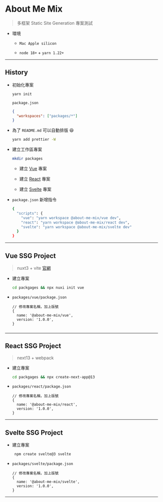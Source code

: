 # About Me Mix

> 多框架 Static Site Generation 專案測試

- 環境

  - `Mac Apple silicon`

  - `node 18+` + `yarn 1.22+`

---

## History

- 初始化專案

  ```sh
  yarn init
  ```

  `package.json`

  ```json
  {
    "workspaces": ["packages/*"]
  }
  ```

- 為了 `README.md` 可以自動排版 😆

  ```sh
  yarn add prettier -W
  ```

- 建立工作區專案

  ```sh
  mkdir packages
  ```

  - 建立 [Vue](#vue-ssg-project) 專案

  - 建立 [React](#react-ssg-project) 專案

  - 建立 [Svelte](#svelte-ssg-project) 專案

- `package.json` 新增指令

  ```sh
  {
    "scripts": {
      "vue": "yarn workspace @about-me-mix/vue dev",
      "react": "yarn workspace @about-me-mix/react dev",
      "svelte": "yarn workspace @about-me-mix/svelte dev"
    }
  }
  ```

---

## Vue SSG Project

> nuxt3 + vite [官網](https://nuxt.com/docs/getting-started/installation)

- 建立專案

  ```sh
  cd packgages && npx nuxi init vue
  ```

- `packages/vue/package.json`

  ```json5
  // 修改專案名稱，加上版號
  {
    name: '@about-me-mix/vue',
    version: '1.0.0',
  }
  ```

###

---

## React SSG Project

> next13 + webpack

- 建立專案

  ```sh
  cd packgages && npx create-next-app@13
  ```

- `packages/react/package.json`

  ```json5
  // 修改專案名稱，加上版號
  {
    name: '@about-me-mix/react',
    version: '1.0.0',
  }
  ```

---

## Svelte SSG Project

- 建立專案

  ```sh
   npm create svelte@3 svelte
  ```

- `packages/svelte/package.json`

  ```json5
  // 修改專案名稱，加上版號
  {
    name: '@about-me-mix/svelte',
    version: '1.0.0',
  }
  ```

---
